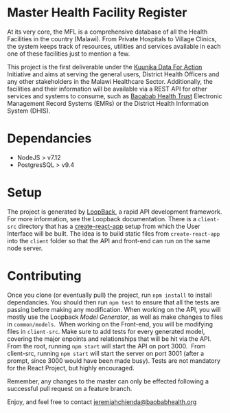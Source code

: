 # Master Health Facility Register
At its very core, the MFL is a comprehensive database of all the Health Facilities in the country (Malawi).  From Private Hospitals to Village Clinics, the system keeps track of resources, utilities and services available in each one of these facilities just to mention a few.

This project is the first deliverable under the [Kuunika Data For Action](http://www.kuunika.org/) Initiative and aims at serving the general users, District Health Officers and any other stakeholders in the Malawi Healthcare Sector.  Additionally, the facilities and their information will be available via a REST API for other services and systems to consume, such as [Baoabab Health Trust](http://baobabhealth.org/) Electronic Management Record Systems (EMRs) or the District Health Information System (DHIS).

# Dependancies
- NodeJS > v7.12
- PostgresSQL > v9.4

# Setup
The project is generated by [LoopBack](http://loopback.io), a rapid API development framework.  For more information, see the Loopback documentation.  There is a `client-src` directory that has a [create-react-app](https://github.com/facebookincubator/create-react-app) setup from which the User Interface will be built.  The idea is to build static files from `create-react-app` into the `client` folder so that the API and front-end can run on the same node server.

# Contributing
Once you clone (or eventually pull) the project, run `npm install` to install dependancies.  You should then run `npm test` to ensure that all the tests are passing before making any modification.  When working on the API, you will mostly use the Loopback _Model Generator_, as well as make changes to files in `common/models`.  When working on the Front-end, you will be modifying files in `client-src`.  Make sure to add tests for every generated model, covering the major enpoints and relationships that will be hit via the API.  From the root, running `npm start` will start the API on port 3000.  From client-src, running `npm start` will start the server on port 3001 (after a prompt, since 3000 would have been made busy).  Tests are not mandatory for the React Project, but highly encouraged.

Remember, any changes to the master can only be effected following a successful pull request on a feature branch.

Enjoy, and feel free to contact [jeremiahchienda@baobabhealth.org](mailto://jeremiahchienda@baobabhealth.org)
